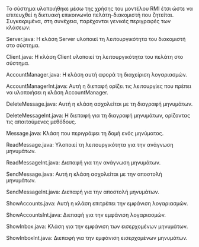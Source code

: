 Το σύστημα υλοποιήθηκε μέσω της χρήσης του μοντέλου RMI έτσι ώστε να επιτευχθεί η δικτυακή επικοινωνία πελάτη-διακομιστή που ζητείται.
Συγκεκριμένα, στη συνέχεια, παρέχονται γενικές περιγραφές των κλάσεων:


Server.java: Η κλάση Server υλοποιεί τη λειτουργικότητα του διακομιστή στο σύστημα.

Client.java: Η κλάση Client υλοποιεί τη λειτουργικότητα του πελάτη στο σύστημα.

AccountManager.java: Η κλάση αυτή αφορά τη διαχείριση λογαριασμών. 


AccountManagerInt.java: Αυτή η διεπαφή ορίζει τις λειτουργίες που πρέπει να υλοποιήσει η κλάση AccountManager. 



DeleteMessage.java: Αυτή η κλάση ασχολείται με τη διαγραφή μηνυμάτων. 

DeleteMessageInt.java: Η διεπαφή για τη διαγραφή μηνυμάτων, ορίζοντας τις απαιτούμενες μεθόδους.

Message.java: Κλάση που περιγράφει τη δομή ενός μηνύματος. 

ReadMessage.java: Υλοποιεί τη λειτουργικότητα για την ανάγνωση μηνυμάτων. 

ReadMessageInt.java: Διεπαφή για την ανάγνωση μηνυμάτων. 

SendMessage.java: Αυτή η κλάση ασχολείται με την αποστολή μηνυμάτων.

SendMessageInt.java: Διεπαφή για την αποστολή μηνυμάτων. 


ShowAccounts.java: Αυτή η κλάση επιτρέπει την εμφάνιση λογαριασμών. 

ShowAccountsInt.java: Διεπαφή για την εμφάνιση λογαριασμών. 

ShowInbox.java: Κλάση για την εμφάνιση των εισερχομένων μηνυμάτων. 

ShowInboxInt.java: Διεπαφή για την εμφάνιση εισερχομένων μηνυμάτων. 

